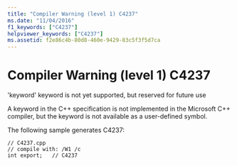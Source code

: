 ```yaml
---
title: "Compiler Warning (level 1) C4237"
ms.date: "11/04/2016"
f1_keywords: ["C4237"]
helpviewer_keywords: ["C4237"]
ms.assetid: f2e86c4b-80d8-460e-9429-83c5f3f5d7ca
---
```

# Compiler Warning (level 1) C4237

'keyword' keyword is not yet supported, but reserved for future use

A keyword in the C++ specification is not implemented in the Microsoft C++ compiler, but the keyword is not available as a user-defined symbol.

The following sample generates C4237:

```
// C4237.cpp
// compile with: /W1 /c
int export;   // C4237
```